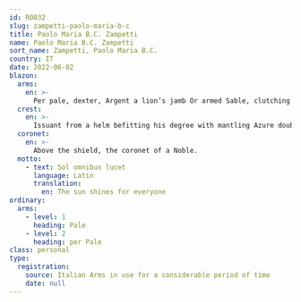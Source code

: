 ```yaml
---
id: R0032
slug: zampetti-paolo-maria-b-c
title: Paolo Maria B.C. Zampetti
name: Paolo Maria B.C. Zampetti
sort_name: Zampetti, Paolo Maria B.C.
country: IT
date: 2022-06-02
blazon:
  arms:
    en: >-
      Per pale, dexter, Argent a lion’s jamb Or armed Sable, clutching a passion cross in bend sinister Gules charged on its upper arm with three, on its dexter and sinister arms with two bezants, and on its lower arm with one bezant, in chief dexter a decrescent pendent Azure, sinister Gules a lion rampant Or armed Sable and langued Gules debruised by a bend Argent charged with three suns Gules, and on a chief Or an eagle displayed Sable, above all on a chief Azure a sun in his splendour Or.
  crest:
    en: >-
      Issuant from a helm befitting his degree with mantling Azure doubled Argent.
  coronet:
    en: >-
      Above the shield, the coronet of a Noble.
  motto:
    - text: Sol omnibus lucet
      language: Latin
      translation:
        en: The sun shines for everyone
ordinary:
  arms:
    - level: 1
      heading: Pale
    - level: 2
      heading: per Pale
class: personal
type: 
  registration: 
    source: Italian Arms in use for a considerable period of time
    date: null
---
```

